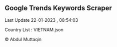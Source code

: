 

## Google Trends Keywords Scraper 
 
Last Update 22-01-2023 , 08:54:03

Country List :
VIETNAM.json



© Abdul Muttaqin 
